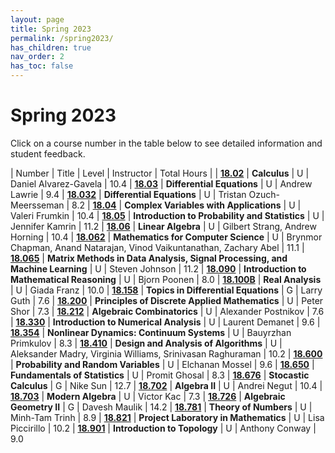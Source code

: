 ```yaml
---
layout: page
title: Spring 2023
permalink: /spring2023/
has_children: true
nav_order: 2
has_toc: false
---
```


# Spring 2023

Click on a course number in the table below to see detailed information and student feedback.

| Number                                   | Title                                                                        | Level | Instructor                                       | Total Hours |
| [**18.02**](/18.02-spring-2023.html)  | **Calculus** | U | Daniel Alvarez-Gavela | 10.4
| [**18.03**](/18.023-spring-2023.html)  | **Differential Equations** | U | Andrew Lawrie | 9.4
| [**18.032**](/18.032-spring-2023.html)  | **Differential Equations** | U | Tristan Ozuch-Meersseman | 8.2
| [**18.04**](/18.04-spring-2023.html)  | **Complex Variables with Applications** | U | Valeri Frumkin | 10.4
| [**18.05**](/18.05-spring-2023.html)  | **Introduction to Probability and Statistics** | U | Jennifer Kamrin | 11.2
| [**18.06**](/18.06-spring-2023.html) | **Linear Algebra** | U | Gilbert Strang, Andrew Horning | 10.4
| [**18.062**](/18.062-spring-2023.html)  | **Mathematics for Computer Science** | U | Brynmor Chapman, Anand Natarajan, Vinod Vaikuntanathan, Zachary Abel | 11.1
| [**18.065**](/18.065-spring-2023.html)  | **Matrix Methods in Data Analysis, Signal Processing, and Machine Learning** | U | Steven Johnson | 11.2
| [**18.090**](/18.090-spring-2023.html)  | **Introduction to Mathematical Reasoning** | U | Bjorn Poonen | 8.0
| [**18.100B**](/18.100B-spring-2023.html)  | **Real Analysis** | U | Giada Franz | 10.0
| [**18.158**](/18.158-spring-2023.html)  | **Topics in Differential Equations** | G | Larry Guth | 7.6
| [**18.200**](/18.200-spring-2023.html)  | **Principles of Discrete Applied Mathematics** | U | Peter Shor | 7.3
| [**18.212**](/18.212-spring-2023.html)  | **Algebraic Combinatorics** | U | Alexander Postnikov | 7.6
| [**18.330**](/18.330-spring-2023.html)  | **Introduction to Numerical Analysis** | U | Laurent Demanet | 9.6
| [**18.354**](/18.354-spring-2023.html)  | **Nonlinear Dynamics: Continuum Systems** | U | Bauyrzhan Primkulov | 8.3
| [**18.410**](/18.410-spring-2023.html)  | **Design and Analysis of Algorithms** | U | Aleksander Madry, Virginia Williams, Srinivasan Raghuraman | 10.2
| [**18.600**](/18.600-spring-2023.html)  | **Probability and Random Variables** | U | Elchanan Mossel | 9.6
| [**18.650**](/18.650-spring-2023.html)  | **Fundamentals of Statistics** | U | Promit Ghosal | 8.3
| [**18.676**](/18.676-spring-2023.html)  | **Stocastic Calculus** | G | Nike Sun | 12.7
| [**18.702**](/18.702-spring-2023.html)  | **Algebra II** | U | Andrei Negut | 10.4
| [**18.703**](/18.703-spring-2023.html)  | **Modern Algebra** | U | Victor Kac | 7.3
| [**18.726**](/18.726-spring-2023.html)  | **Algebraic Geometry II** | G | Davesh Maulik | 14.2
| [**18.781**](/18.781-spring-2023.html)  | **Theory of Numbers** | U | Minh-Tam Trinh | 8.9
| [**18.821**](/18.821-spring-2023.html)  | **Project Laboratory in Mathematics** | U | Lisa Piccirillo | 10.2
| [**18.901**](/18.901-spring-2023.html)  | **Introduction to Topology** | U | Anthony Conway | 9.0
